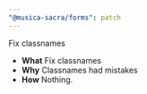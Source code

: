 ```yaml
---
"@musica-sacra/forms": patch
---
```


Fix classnames

- **What** Fix classnames
- **Why** Classnames had mistakes
- **How** Nothing.
